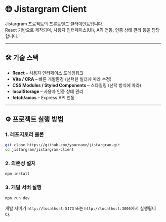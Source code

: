 # 🌐 Jistargram Client

Jistargram 프로젝트의 프론트엔드 클라이언트입니다.  
React 기반으로 제작되며, 사용자 인터페이스(UI), API 연동, 인증 상태 관리 등을 담당합니다.

---

## 🛠 기술 스택

- **React** – 사용자 인터페이스 프레임워크
- **Vite / CRA** – 빠른 개발환경 (선택한 빌더에 따라 수정)
- **CSS Modules / Styled Components** – 스타일링 (선택 방식에 따라)
- **localStorage** – 사용자 인증 상태 관리
- **fetch/axios** – Express API 연동

---

## ⚙️ 프로젝트 실행 방법

### 1. 레포지토리 클론

```bash
git clone https://github.com/yourname/jistargram.git
cd jistargram/jistargram-client
```

### 2. 의존성 설치

```bash
npm install
```

### 3. 개발 서버 실행

```bash
npm run dev
```

개발 서버가 `http://localhost:5173` 또는 `http://localhost:3000`에서 실행됩니다.
